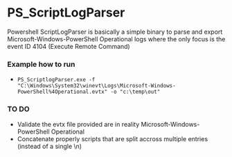 # PS_ScriptLogParser
Powershell ScriptLogParser is basically a simple binary to parse and export Microsoft-Windows-PowerShell Operational logs where the only focus is the event ID 4104 (Execute Remote Command)

### Example how to run
* `PS_ScriptlogParser.exe -f "C:\Windows\System32\winevt\Logs\Microsoft-Windows-PowerShell%4Operational.evtx" -o "c:\temp\out"`

### TO DO
* Validate the evtx file provided are in reality Microsoft-Windows-PowerShell Operational
* Concatenate properly scripts that are split accross multiple entries (instead of a single \n)

